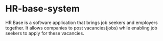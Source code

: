 # HR-base-system

HR Base is a software application that brings job seekers and employers together. It allows companies to post vacancies(jobs) while enabling job seekers to apply for these vacancies.